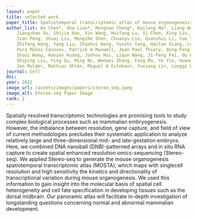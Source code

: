 ```yaml
---
layout: paper
title: selected work
paper_title: Spatiotemporal transcriptomic atlas of mouse organogenesis using DNA nanoball-patterned arrays published in Cell and selected as cover story
author_list: Ao Chen*, Sha Liao*, Mengnan Cheng*, Kailong Ma*, Liang Wu*, Yiwei Lai*, Xiaojie Qiu*, Jin Yang, 
    Jiangshan Xu, Shijie Hao, Xin Wang, Huifang Lu, Xi Chen, Xing Liu, Xin Huang, Zhao Li, Yan Hong, Yujia Jiang, 
    Jian Peng, Shuai Liu, Mengzhe Shen, Chuanyu Liu, Quanshui Li, Yue Yuan, Xiaoyu Wei, Huiwen Zheng, Weimin Feng, 
    Zhifeng Wang, Yang Liu, Zhaohui Wang, Yunzhi Yang, Haitao Xiang, Lei Han, Baoming Qin, Pengcheng Guo, Guangyao Lai, 
    Pura Muñoz-Cánoves, Patrick H Maxwell, Jean Paul Thiery, Qing-Feng Wu, Fuxiang Zhao, Bichao Chen, Mei Li, Xi Dai, 
    Shuai Wang, Haoyan Kuang, Junhou Hui, Liqun Wang, Ji-Feng Fei, Ou Wang, Xiaofeng Wei, Haorong Lu, Bo Wang, 
    Shiping Liu, Ying Gu, Ming Ni, Wenwei Zhang, Feng Mu, Ye Yin, Huanming Yang, Michael Lisby, Richard J Cornall, 
    Jan Mulder, Mathias Uhlén, Miguel A Esteban+, Yuxiang Li+, Longqi Liu+, Xun Xu+, Jian Wang+.
journal: Cell
doi:
year: 2022
image_url: /assets/images/papers/stereo_seq.jpeg
image_alt: Stereo-seq Paper Image
rank: 2
---
```


Spatially resolved transcriptomic technologies are promising tools to study complex biological processes such
as mammalian embryogenesis. However, the imbalance between resolution, gene capture, and field of view of
current methodologies precludes their systematic application to analyze relatively large and three-dimensional
mid- and late-gestation embryos. Here, we combined DNA nanoball (DNB)-patterned arrays and in situ RNA
capture to create spatial enhanced resolution omics-sequencing (Stereo-seq). We applied Stereo-seq to
generate the mouse organogenesis spatiotemporal transcriptomic atlas (MOSTA), which maps with singlecell resolution 
and high sensitivity the kinetics and directionality of transcriptional variation during mouse
organogenesis. We used this information to gain insight into the molecular basis of spatial cell heterogeneity
and cell fate specification in developing tissues such as the dorsal midbrain. Our panoramic atlas will facilitate
in-depth investigation of longstanding questions concerning normal and abnormal mammalian development.